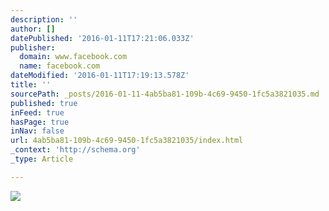 ```yaml
---
description: ''
author: []
datePublished: '2016-01-11T17:21:06.033Z'
publisher:
  domain: www.facebook.com
  name: facebook.com
dateModified: '2016-01-11T17:19:13.578Z'
title: ''
sourcePath: _posts/2016-01-11-4ab5ba81-109b-4c69-9450-1fc5a3821035.md
published: true
inFeed: true
hasPage: true
inNav: false
url: 4ab5ba81-109b-4c69-9450-1fc5a3821035/index.html
_context: 'http://schema.org'
_type: Article

---
```

![](https://scontent-yyz1-1.xx.fbcdn.net/hphotos-xlf1/v/t1.0-0/p370x247/1425597_10154419347583154_8482428081895852435_n.jpg?oh=c9ccb565a786cf6642c39fa4c079b155&oe=570ACD9D)